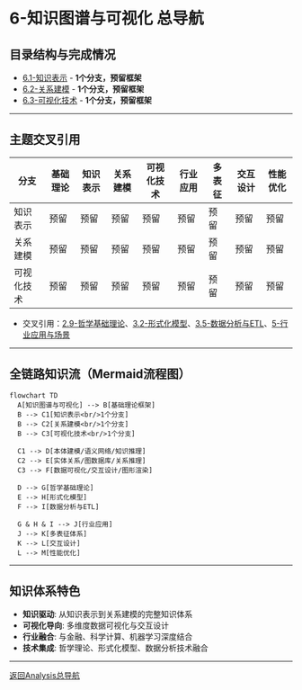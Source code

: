 # 6-知识图谱与可视化 总导航

## 目录结构与完成情况

- [6.1-知识表示](6.1-知识表示/README.md) - **1个分支，预留框架**
- [6.2-关系建模](6.2-关系建模/README.md) - **1个分支，预留框架**
- [6.3-可视化技术](6.3-可视化技术/README.md) - **1个分支，预留框架**

---

## 主题交叉引用

| 分支      | 基础理论 | 知识表示 | 关系建模 | 可视化技术 | 行业应用 | 多表征 | 交互设计 | 性能优化 |
|-----------|----------|----------|----------|------------|----------|--------|----------|----------|
| 知识表示  | 预留     | 预留     | 预留     | 预留       | 预留     | 预留   | 预留     | 预留     |
| 关系建模  | 预留     | 预留     | 预留     | 预留       | 预留     | 预留   | 预留     | 预留     |
| 可视化技术| 预留     | 预留     | 预留     | 预留       | 预留     | 预留   | 预留     | 预留     |

- 交叉引用：[2.9-哲学基础理论](../2-形式科学理论/2.9-哲学基础理论/README.md)、[3.2-形式化模型](../3-数据模型与算法/3.2-形式化模型/README.md)、[3.5-数据分析与ETL](../3-数据模型与算法/3.5-数据分析与ETL/README.md)、[5-行业应用与场景](../5-行业应用与场景/README.md)

---

## 全链路知识流（Mermaid流程图）

```mermaid
flowchart TD
  A[知识图谱与可视化] --> B[基础理论框架]
  B --> C1[知识表示<br/>1个分支]
  B --> C2[关系建模<br/>1个分支]
  B --> C3[可视化技术<br/>1个分支]
  
  C1 --> D[本体建模/语义网络/知识推理]
  C2 --> E[实体关系/图数据库/关系推理]
  C3 --> F[数据可视化/交互设计/图形渲染]
  
  D --> G[哲学基础理论]
  E --> H[形式化模型]
  F --> I[数据分析与ETL]
  
  G & H & I --> J[行业应用]
  J --> K[多表征体系]
  K --> L[交互设计]
  L --> M[性能优化]
```

---

## 知识体系特色

- **知识驱动**: 从知识表示到关系建模的完整知识体系
- **可视化导向**: 多维度数据可视化与交互设计
- **行业融合**: 与金融、科学计算、机器学习深度结合
- **技术集成**: 哲学理论、形式化模型、数据分析技术融合

---

[返回Analysis总导航](../README.md)
